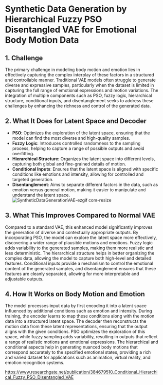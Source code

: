 # Synthetic Data Generation by Hierarchical Fuzzy PSO Disentangled VAE for Emotional Body Motion Data

## 1. Challenge

The primary challenge in modeling body motion and emotion lies in effectively capturing the complex interplay of these factors in a structured and controllable manner. Traditional VAE models often struggle to generate diverse and expressive samples, particularly when the dataset is limited in capturing the full range of emotional expressions and motion variations. The integration of multiple components such as PSO, fuzzy logic, hierarchical structure, conditional inputs, and disentanglement seeks to address these challenges by enhancing the richness and control of the generated data.

## 2. What It Does for Latent Space and Decoder

- **PSO**: Optimizes the exploration of the latent space, ensuring that the model can find the most diverse and high-quality samples.
- **Fuzzy Logic**: Introduces controlled randomness to the sampling process, helping to capture a range of possible outputs and avoid overfitting.
- **Hierarchical Structure**: Organizes the latent space into different levels, capturing both global and fine-grained details of motion.
- **Conditional Inputs**: Ensures that the latent space is aligned with specific conditions like emotions and intensity, allowing for controlled and targeted generation.
- **Disentanglement**: Aims to separate different factors in the data, such as emotion versus general motion, making it easier to manipulate and understand the latent space.
![SyntheticDataGenerationVAE-ezgif com-resize](https://github.com/user-attachments/assets/aa08b263-2e73-4746-b330-6860a8ef8067)

## 3. What This Improves Compared to Normal VAE

Compared to a standard VAE, this enhanced model significantly improves the generation of diverse and contextually appropriate outputs. By incorporating PSO, the model can explore the latent space more effectively, discovering a wider range of plausible motions and emotions. Fuzzy logic adds variability to the generated samples, making them more realistic and less deterministic. The hierarchical structure helps in better organizing the complex data, allowing the model to capture both high-level and detailed features. Conditional inputs provide a mechanism to control the emotional content of the generated samples, and disentanglement ensures that these features are cleanly separated, allowing for more interpretable and adjustable outputs.

## 4. How It Works on Body Motion and Emotion

The model processes input data by first encoding it into a latent space influenced by additional conditions such as emotion and intensity. During training, the encoder learns to map these conditions along with the motion data into a structured latent space. The decoder then reconstructs the motion data from these latent representations, ensuring that the output aligns with the given conditions. PSO optimizes the exploration of this space, while fuzzy sampling adds variability, resulting in outputs that reflect a range of realistic motions and emotional expressions. The hierarchical and conditional aspects help in generating nuanced body motions that correspond accurately to the specified emotional states, providing a rich and varied dataset for applications such as animation, virtual reality, and emotion recognition systems.

https://www.researchgate.net/publication/384679510_Conditional_Hierarchical_Fuzzy_PSO_Disentangled_VAE
